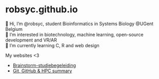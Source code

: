 # robsyc.github.io

👋 Hi, I’m @robsyc, student Bioinformatics in Systems Biology @UGent Belgium  
👀 I’m interested in biotechnology, machine learning, open-source development and VR/AR  
🌱 I’m currently learning C, R and web design  

My websites &lt;3

- [Brainstorm-studiebegeleiding](https://robsyc.github.io/brainstorm/index.html)
- [Git, GitHub & HPC summary](https://robsyc.github.io/gitpage/gitdex.html)
